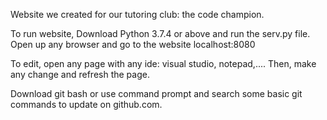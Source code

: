 Website we created for our tutoring club: the code champion.

To run website, Download Python 3.7.4 or above and run the serv.py file.
Open up any browser and go to the website localhost:8080

To edit, open any page with any ide: visual studio, notepad,.... Then, make any change and refresh the page.

Download git bash or use command prompt and search some basic git commands to update on github.com. 
